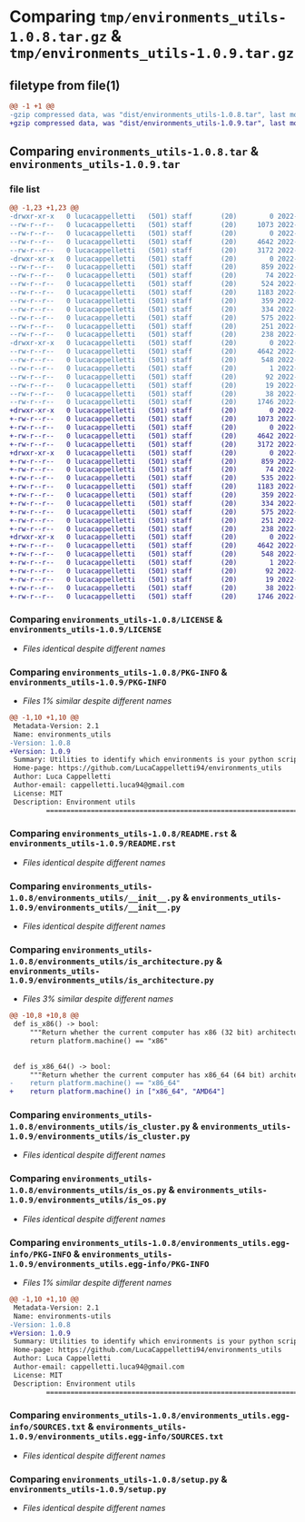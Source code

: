 # Comparing `tmp/environments_utils-1.0.8.tar.gz` & `tmp/environments_utils-1.0.9.tar.gz`

## filetype from file(1)

```diff
@@ -1 +1 @@
-gzip compressed data, was "dist/environments_utils-1.0.8.tar", last modified: Fri Aug 26 17:42:18 2022, max compression
+gzip compressed data, was "dist/environments_utils-1.0.9.tar", last modified: Fri Sep 30 11:31:51 2022, max compression
```

## Comparing `environments_utils-1.0.8.tar` & `environments_utils-1.0.9.tar`

### file list

```diff
@@ -1,23 +1,23 @@
-drwxr-xr-x   0 lucacappelletti   (501) staff       (20)        0 2022-08-26 17:42:18.000000 environments_utils-1.0.8/
--rw-r--r--   0 lucacappelletti   (501) staff       (20)     1073 2022-08-15 18:21:12.000000 environments_utils-1.0.8/LICENSE
--rw-r--r--   0 lucacappelletti   (501) staff       (20)        0 2022-08-15 18:21:12.000000 environments_utils-1.0.8/MANIFEST.in
--rw-r--r--   0 lucacappelletti   (501) staff       (20)     4642 2022-08-26 17:42:18.000000 environments_utils-1.0.8/PKG-INFO
--rw-r--r--   0 lucacappelletti   (501) staff       (20)     3172 2022-08-26 17:40:02.000000 environments_utils-1.0.8/README.rst
-drwxr-xr-x   0 lucacappelletti   (501) staff       (20)        0 2022-08-26 17:42:18.000000 environments_utils-1.0.8/environments_utils/
--rw-r--r--   0 lucacappelletti   (501) staff       (20)      859 2022-08-26 17:17:29.000000 environments_utils-1.0.8/environments_utils/__init__.py
--rw-r--r--   0 lucacappelletti   (501) staff       (20)       74 2022-08-26 17:41:16.000000 environments_utils-1.0.8/environments_utils/__version__.py
--rw-r--r--   0 lucacappelletti   (501) staff       (20)      524 2022-08-15 18:21:12.000000 environments_utils-1.0.8/environments_utils/is_architecture.py
--rw-r--r--   0 lucacappelletti   (501) staff       (20)     1183 2022-08-15 18:29:16.000000 environments_utils-1.0.8/environments_utils/is_cluster.py
--rw-r--r--   0 lucacappelletti   (501) staff       (20)      359 2022-08-15 18:21:12.000000 environments_utils-1.0.8/environments_utils/is_notebook.py
--rw-r--r--   0 lucacappelletti   (501) staff       (20)      334 2022-08-26 17:16:32.000000 environments_utils-1.0.8/environments_utils/is_online.py
--rw-r--r--   0 lucacappelletti   (501) staff       (20)      575 2022-08-15 18:21:12.000000 environments_utils-1.0.8/environments_utils/is_os.py
--rw-r--r--   0 lucacappelletti   (501) staff       (20)      251 2022-08-15 18:21:12.000000 environments_utils-1.0.8/environments_utils/is_stdout_enabled.py
--rw-r--r--   0 lucacappelletti   (501) staff       (20)      238 2022-08-15 18:21:12.000000 environments_utils-1.0.8/environments_utils/is_tmux.py
-drwxr-xr-x   0 lucacappelletti   (501) staff       (20)        0 2022-08-26 17:42:18.000000 environments_utils-1.0.8/environments_utils.egg-info/
--rw-r--r--   0 lucacappelletti   (501) staff       (20)     4642 2022-08-26 17:42:18.000000 environments_utils-1.0.8/environments_utils.egg-info/PKG-INFO
--rw-r--r--   0 lucacappelletti   (501) staff       (20)      548 2022-08-26 17:42:18.000000 environments_utils-1.0.8/environments_utils.egg-info/SOURCES.txt
--rw-r--r--   0 lucacappelletti   (501) staff       (20)        1 2022-08-26 17:42:18.000000 environments_utils-1.0.8/environments_utils.egg-info/dependency_links.txt
--rw-r--r--   0 lucacappelletti   (501) staff       (20)       92 2022-08-26 17:42:18.000000 environments_utils-1.0.8/environments_utils.egg-info/requires.txt
--rw-r--r--   0 lucacappelletti   (501) staff       (20)       19 2022-08-26 17:42:18.000000 environments_utils-1.0.8/environments_utils.egg-info/top_level.txt
--rw-r--r--   0 lucacappelletti   (501) staff       (20)       38 2022-08-26 17:42:18.000000 environments_utils-1.0.8/setup.cfg
--rw-r--r--   0 lucacappelletti   (501) staff       (20)     1746 2022-08-26 17:41:08.000000 environments_utils-1.0.8/setup.py
+drwxr-xr-x   0 lucacappelletti   (501) staff       (20)        0 2022-09-30 11:31:51.000000 environments_utils-1.0.9/
+-rw-r--r--   0 lucacappelletti   (501) staff       (20)     1073 2022-08-15 18:21:12.000000 environments_utils-1.0.9/LICENSE
+-rw-r--r--   0 lucacappelletti   (501) staff       (20)        0 2022-08-15 18:21:12.000000 environments_utils-1.0.9/MANIFEST.in
+-rw-r--r--   0 lucacappelletti   (501) staff       (20)     4642 2022-09-30 11:31:51.000000 environments_utils-1.0.9/PKG-INFO
+-rw-r--r--   0 lucacappelletti   (501) staff       (20)     3172 2022-08-26 17:40:02.000000 environments_utils-1.0.9/README.rst
+drwxr-xr-x   0 lucacappelletti   (501) staff       (20)        0 2022-09-30 11:31:51.000000 environments_utils-1.0.9/environments_utils/
+-rw-r--r--   0 lucacappelletti   (501) staff       (20)      859 2022-08-26 17:17:29.000000 environments_utils-1.0.9/environments_utils/__init__.py
+-rw-r--r--   0 lucacappelletti   (501) staff       (20)       74 2022-09-30 11:31:43.000000 environments_utils-1.0.9/environments_utils/__version__.py
+-rw-r--r--   0 lucacappelletti   (501) staff       (20)      535 2022-09-30 11:30:08.000000 environments_utils-1.0.9/environments_utils/is_architecture.py
+-rw-r--r--   0 lucacappelletti   (501) staff       (20)     1183 2022-08-15 18:29:16.000000 environments_utils-1.0.9/environments_utils/is_cluster.py
+-rw-r--r--   0 lucacappelletti   (501) staff       (20)      359 2022-08-15 18:21:12.000000 environments_utils-1.0.9/environments_utils/is_notebook.py
+-rw-r--r--   0 lucacappelletti   (501) staff       (20)      334 2022-08-26 17:16:32.000000 environments_utils-1.0.9/environments_utils/is_online.py
+-rw-r--r--   0 lucacappelletti   (501) staff       (20)      575 2022-08-15 18:21:12.000000 environments_utils-1.0.9/environments_utils/is_os.py
+-rw-r--r--   0 lucacappelletti   (501) staff       (20)      251 2022-08-15 18:21:12.000000 environments_utils-1.0.9/environments_utils/is_stdout_enabled.py
+-rw-r--r--   0 lucacappelletti   (501) staff       (20)      238 2022-08-15 18:21:12.000000 environments_utils-1.0.9/environments_utils/is_tmux.py
+drwxr-xr-x   0 lucacappelletti   (501) staff       (20)        0 2022-09-30 11:31:51.000000 environments_utils-1.0.9/environments_utils.egg-info/
+-rw-r--r--   0 lucacappelletti   (501) staff       (20)     4642 2022-09-30 11:31:51.000000 environments_utils-1.0.9/environments_utils.egg-info/PKG-INFO
+-rw-r--r--   0 lucacappelletti   (501) staff       (20)      548 2022-09-30 11:31:51.000000 environments_utils-1.0.9/environments_utils.egg-info/SOURCES.txt
+-rw-r--r--   0 lucacappelletti   (501) staff       (20)        1 2022-09-30 11:31:51.000000 environments_utils-1.0.9/environments_utils.egg-info/dependency_links.txt
+-rw-r--r--   0 lucacappelletti   (501) staff       (20)       92 2022-09-30 11:31:51.000000 environments_utils-1.0.9/environments_utils.egg-info/requires.txt
+-rw-r--r--   0 lucacappelletti   (501) staff       (20)       19 2022-09-30 11:31:51.000000 environments_utils-1.0.9/environments_utils.egg-info/top_level.txt
+-rw-r--r--   0 lucacappelletti   (501) staff       (20)       38 2022-09-30 11:31:51.000000 environments_utils-1.0.9/setup.cfg
+-rw-r--r--   0 lucacappelletti   (501) staff       (20)     1746 2022-08-26 17:41:08.000000 environments_utils-1.0.9/setup.py
```

### Comparing `environments_utils-1.0.8/LICENSE` & `environments_utils-1.0.9/LICENSE`

 * *Files identical despite different names*

### Comparing `environments_utils-1.0.8/PKG-INFO` & `environments_utils-1.0.9/PKG-INFO`

 * *Files 1% similar despite different names*

```diff
@@ -1,10 +1,10 @@
 Metadata-Version: 2.1
 Name: environments_utils
-Version: 1.0.8
+Version: 1.0.9
 Summary: Utilities to identify which environments is your python script running within.
 Home-page: https://github.com/LucaCappelletti94/environments_utils
 Author: Luca Cappelletti
 Author-email: cappelletti.luca94@gmail.com
 License: MIT
 Description: Environment utils
         =========================================================================================
```

### Comparing `environments_utils-1.0.8/README.rst` & `environments_utils-1.0.9/README.rst`

 * *Files identical despite different names*

### Comparing `environments_utils-1.0.8/environments_utils/__init__.py` & `environments_utils-1.0.9/environments_utils/__init__.py`

 * *Files identical despite different names*

### Comparing `environments_utils-1.0.8/environments_utils/is_architecture.py` & `environments_utils-1.0.9/environments_utils/is_architecture.py`

 * *Files 3% similar despite different names*

```diff
@@ -10,8 +10,8 @@
 def is_x86() -> bool:
     """Return whether the current computer has x86 (32 bit) architecture."""
     return platform.machine() == "x86"
 
 
 def is_x86_64() -> bool:
     """Return whether the current computer has x86_64 (64 bit) architecture."""
-    return platform.machine() == "x86_64"
+    return platform.machine() in ["x86_64", "AMD64"]
```

### Comparing `environments_utils-1.0.8/environments_utils/is_cluster.py` & `environments_utils-1.0.9/environments_utils/is_cluster.py`

 * *Files identical despite different names*

### Comparing `environments_utils-1.0.8/environments_utils/is_os.py` & `environments_utils-1.0.9/environments_utils/is_os.py`

 * *Files identical despite different names*

### Comparing `environments_utils-1.0.8/environments_utils.egg-info/PKG-INFO` & `environments_utils-1.0.9/environments_utils.egg-info/PKG-INFO`

 * *Files 1% similar despite different names*

```diff
@@ -1,10 +1,10 @@
 Metadata-Version: 2.1
 Name: environments-utils
-Version: 1.0.8
+Version: 1.0.9
 Summary: Utilities to identify which environments is your python script running within.
 Home-page: https://github.com/LucaCappelletti94/environments_utils
 Author: Luca Cappelletti
 Author-email: cappelletti.luca94@gmail.com
 License: MIT
 Description: Environment utils
         =========================================================================================
```

### Comparing `environments_utils-1.0.8/environments_utils.egg-info/SOURCES.txt` & `environments_utils-1.0.9/environments_utils.egg-info/SOURCES.txt`

 * *Files identical despite different names*

### Comparing `environments_utils-1.0.8/setup.py` & `environments_utils-1.0.9/setup.py`

 * *Files identical despite different names*

